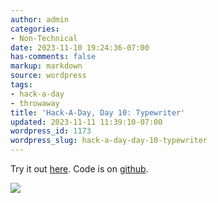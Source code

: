 ```yaml
---
author: admin
categories:
- Non-Technical
date: 2023-11-10 19:24:36-07:00
has-comments: false
markup: markdown
source: wordpress
tags:
- hack-a-day
- throwaway
title: 'Hack-A-Day, Day 10: Typewriter'
updated: 2023-11-11 11:39:10-07:00
wordpress_id: 1173
wordpress_slug: hack-a-day-day-10-typewriter
---
```

Try it out [here](https://za3k.github.io/ha3k-10-typewriter/). Code is on [github](https://github.com/za3k/ha3k-10-typewriter).

[![](../wp-content/uploads/2023/11/screenshot-1024x459.png)](https://za3k.github.io/ha3k-10-typewriter/)
